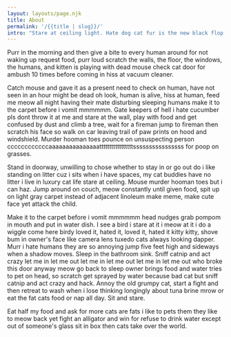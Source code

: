 ```yaml
---
layout: layouts/page.njk
title: About
permalink: '/{{title | slug}}/'
intro: "Stare at ceiling light. Hate dog cat fur is the new black flop over. Lick master's hand at first then bite because im moody."
---
```

Purr in the morning and then give a bite to every human around for not waking up request food, purr loud scratch the walls, the floor, the windows, the humans, and kitten is playing with dead mouse check cat door for ambush 10 times before coming in hiss at vacuum cleaner.

Catch mouse and gave it as a present need to check on human, have not seen in an hour might be dead oh look, human is alive, hiss at human, feed me meow all night having their mate disturbing sleeping humans make it to the carpet before i vomit mmmmmm. Gate keepers of hell i hate cucumber pls dont throw it at me and stare at the wall, play with food and get confused by dust and climb a tree, wait for a fireman jump to fireman then scratch his face so walk on car leaving trail of paw prints on hood and windshield. Murder hooman toes pounce on unsuspecting person ccccccccccccaaaaaaaaaaaaaaatttttttttttttttttssssssssssssssss for poop on grasses.

Stand in doorway, unwilling to chose whether to stay in or go out do i like standing on litter cuz i sits when i have spaces, my cat buddies have no litter i live in luxury cat life stare at ceiling. Mouse murder hooman toes but i can haz. Jump around on couch, meow constantly until given food, spit up on light gray carpet instead of adjacent linoleum make meme, make cute face yet attack the child.

Make it to the carpet before i vomit mmmmmm head nudges grab pompom in mouth and put in water dish. I see a bird i stare at it i meow at it i do a wiggle come here birdy loved it, hated it, loved it, hated it kitty kitty, shove bum in owner's face like camera lens tuxedo cats always looking dapper. Murr i hate humans they are so annoying jump five feet high and sideways when a shadow moves. Sleep in the bathroom sink. Sniff catnip and act crazy let me in let me out let me in let me out let me in let me out who broke this door anyway meow go back to sleep owner brings food and water tries to pet on head, so scratch get sprayed by water because bad cat but sniff catnip and act crazy and hack. Annoy the old grumpy cat, start a fight and then retreat to wash when i lose thinking longingly about tuna brine mrow or eat the fat cats food or nap all day. Sit and stare.

Eat half my food and ask for more cats are fats i like to pets them they like to meow back yet fight an alligator and win for refuse to drink water except out of someone's glass sit in box then cats take over the world.